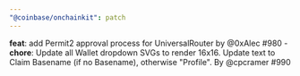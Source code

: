 ```yaml
---
"@coinbase/onchainkit": patch
---
```


**feat**: add Permit2 approval process for UniversalRouter by @0xAlec #980
-**chore**: Update all Wallet dropdown SVGs to render 16x16. Update text to Claim Basename (if no Basename), otherwise "Profile". By @cpcramer #990
